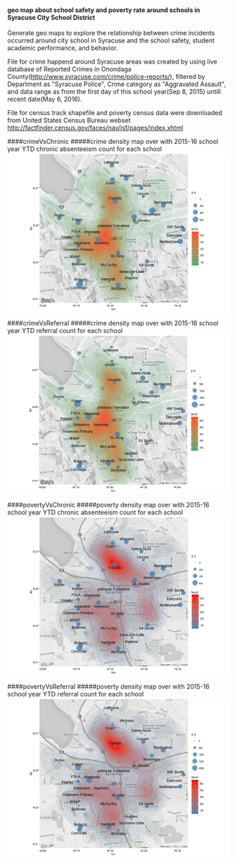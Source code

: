 #### geo map about school safety and poverty rate around schools in Syracuse City School District
Generate geo maps to explore the relationship between crime incidents occurred around city school in Syracuse and the school safety, student academic performance, and behavior.

File for crime happend around Syracuse areas was created by using live database of Reported Crimes in Onondaga County(http://www.syracuse.com/crime/police-reports/), filtered by Department as "Syracuse Police", Crime category as "Aggravated Assault", and data range as from the first day of this school year(Sep 8, 2015) untill recent date(May 6, 2016).

File for census track shapefile and poverty census data were downloaded from United States Census Bureau webset http://factfinder.census.gov/faces/nav/jsf/pages/index.xhtml

####crimeVsChronic
#####crime density map over with 2015-16 school year YTD chronic absenteeism count for each school
![alt text](https://github.com/cynthia0611/geoMapAboutSchoolSafety-Crime/blob/master/Pics/crimeVsChronic.png)

####crimeVsReferral
#####crime density map over with  2015-16 school year YTD referral count for each school
![alt text](https://github.com/cynthia0611/geoMapAboutSchoolSafety-Crime/blob/master/Pics/crimeVsReferral.png)

####povertyVsChronic
#####poverty density map over with 2015-16 school year YTD chronic absenteeism count for each school
![alt text](https://github.com/cynthia0611/geoMapAboutSchoolSafety-Crime/blob/master/Pics/povertyVsChronic.png)

####povertyVsReferral
#####poverty density map over with 2015-16 school year YTD referral count for each school
![alt text](https://github.com/cynthia0611/geoMapAboutSchoolSafety-Crime/blob/master/Pics/povertyVsReferral.png)
